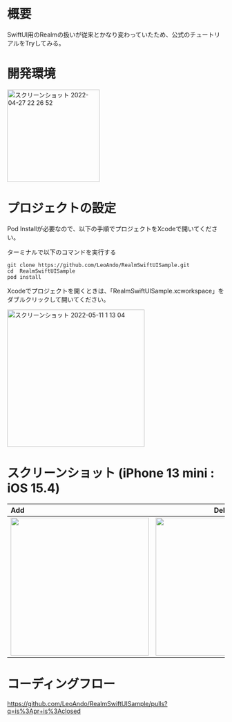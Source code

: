 # 概要
SwiftUI用のRealmの扱いが従来とかなり変わっていたため、公式のチュートリアルをTryしてみる。<br>

# 開発環境

<img width="214" alt="スクリーンショット 2022-04-27 22 26 52" src="https://user-images.githubusercontent.com/16476224/167673332-3b42b52a-c35b-405f-a9f3-1fa21dd6d15b.png">

# プロジェクトの設定

Pod Installが必要なので、以下の手順でプロジェクトをXcodeで開いてください。<br>

ターミナルで以下のコマンドを実行する
```
git clone https://github.com/LeoAndo/RealmSwiftUISample.git
cd  RealmSwiftUISample
pod install
```
Xcodeでプロジェクトを開くときは、「RealmSwiftUISample.xcworkspace」をダブルクリックして開いてください。<br>

<img width="318" alt="スクリーンショット 2022-05-11 1 13 04" src="https://user-images.githubusercontent.com/16476224/167674538-4c326664-7635-483e-8b07-f63d504f5272.png">


# スクリーンショット (iPhone 13 mini : iOS 15.4)

| Add | Delete | Edit | Move |
|:---|:---:|:---:|:---:|
|<img src="https://user-images.githubusercontent.com/16476224/167672509-8eea8a28-8a56-4e40-9424-d9a743b933ad.gif" width=320 /> |<img src="https://user-images.githubusercontent.com/16476224/167672645-61d3f5b5-ef56-440c-b2e2-eb3b76c8f631.gif" width=320 /> | <img src="https://user-images.githubusercontent.com/16476224/167672935-42b8b8c6-8613-4115-a2ed-83e4196b6273.gif" width=320 /> | <img src="https://user-images.githubusercontent.com/16476224/167673018-c8590c59-dc1a-45d7-90ee-a6d63825ffbe.gif" width=320 /> |

# コーディングフロー
https://github.com/LeoAndo/RealmSwiftUISample/pulls?q=is%3Apr+is%3Aclosed<br>
